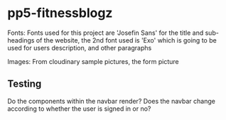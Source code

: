 # pp5-fitnessblogz

Fonts: 
Fonts used for this project are 'Josefin Sans' for the title and sub-headings of the website, the 2nd font used is 'Exo' which is going to be used for users description, and other paragraphs

Images: From cloudinary sample pictures, the form picture

## Testing 

Do the components within the navbar render?
Does the navbar change according to whether the user is signed in or no?
